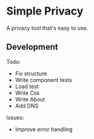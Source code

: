 # Simple Privacy

A privacy tool that's easy to use.

## Development

Todo:
 - Fix structure
 - Write component tests
 - Load test
 - Write Css
 - Write About
 - Add DNS

Issues:
 - Improve error handling
